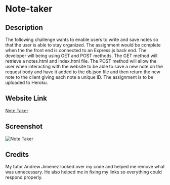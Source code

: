 # Note-taker

## Description

The following challenge wants to enable users to write and save notes so that the user is able to stay organized. The assignment would be complete when the the front end is connected to an Express.js back end. The developer will being using GET and POST methods. The GET method will retrieve a notes.html and index.html file. The POST method will allow the user when interacting with the website to be able to save a new note on the request body and have it added to the db.json file and then return the new note to the client giving each note a unique ID. The assignment is to be uploaded to Heroku.

## Website Link

[Note Taker]()

## Screenshot

![Note Taker]()

## Credits

My tutor Andrew Jimenez looked over my code and helped me remove what was unnecessary. He also helped me in fixing my links so everything could respond properly.